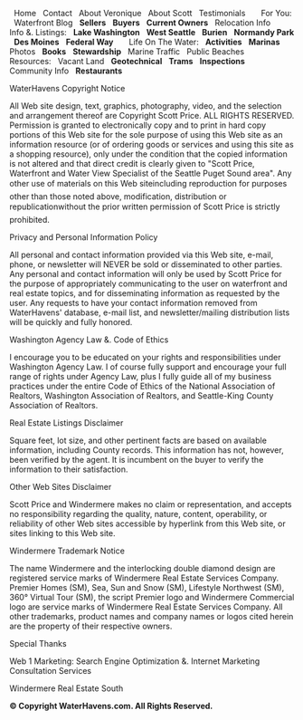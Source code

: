   Home   Contact   About Veronique   About Scott   Testimonials       For You:   Waterfront Blog   **Sellers**   **Buyers**   **Current Owners**   Relocation Info       Info &. Listings:   **Lake Washington**   **West Seattle**   **Burien**   **Normandy Park**   **Des Moines**   **Federal Way**       Life On The Water:   **Activities**   **Marinas**   Photos   **Books**   **Stewardship**   Marine Traffic   Public Beaches       Resources:   Vacant Land   **Geotechnical**   **Trams**   **Inspections**   Community Info   **Restaurants**    

WaterHavens Copyright Notice

All Web site design, text, graphics, photography, video, and the selection and arrangement thereof are Copyright Scott Price. ALL RIGHTS RESERVED. Permission is granted to electronically copy and to print in hard copy portions of this Web site for the sole purpose of using this Web site as an information resource (or of ordering goods or services and using this site as a shopping resource), only under the condition that the copied information is not altered and that direct credit is clearly given to "Scott Price, Waterfront and Water View Specialist of the Seattle Puget Sound area". Any other use of materials on this Web siteincluding reproduction for purposes other than those noted above, modification, distribution or republicationwithout the prior written permission of Scott Price is strictly prohibited.

Privacy and Personal Information Policy

All personal and contact information provided via this Web site, e-mail, phone, or newsletter will NEVER be sold or disseminated to other parties. Any personal and contact information will only be used by Scott Price for the purpose of appropriately communicating to the user on waterfront and real estate topics, and for disseminating information as requested by the user. Any requests to have your contact information removed from WaterHavens' database, e-mail list, and newsletter/mailing distribution lists will be quickly and fully honored.

Washington Agency Law &. Code of Ethics

I encourage you to be educated on your rights and responsibilities under Washington Agency Law. I of course fully support and encourage your full range of rights under Agency Law, plus I fully guide all of my business practices under the entire Code of Ethics of the National Association of Realtors, Washington Association of Realtors, and Seattle-King County Association of Realtors.

Real Estate Listings Disclaimer

Square feet, lot size, and other pertinent facts are based on available information, including County records. This information has not, however, been verified by the agent. It is incumbent on the buyer to verify the information to their satisfaction.

Other Web Sites Disclaimer

Scott Price and Windermere makes no claim or representation, and accepts no responsibility regarding the quality, nature, content, operability, or reliability of other Web sites accessible by hyperlink from this Web site, or sites linking to this Web site.

Windermere Trademark Notice

The name Windermere and the interlocking double diamond design are registered service marks of Windermere Real Estate Services Company. Premier Homes (SM), Sea, Sun and Snow (SM), Lifestyle Northwest (SM), 360° Virtual Tour (SM), the script Premier logo and Windermere Commercial logo are service marks of Windermere Real Estate Services Company. All other trademarks, product names and company names or logos cited herein are the property of their respective owners.

Special Thanks

Web 1 Marketing: Search Engine Optimization &. Internet Marketing Consultation Services

Windermere Real Estate South

**© Copyright WaterHavens.com. All Rights Reserved.**